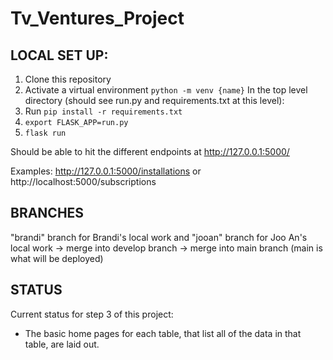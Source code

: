# Tv_Ventures_Project

LOCAL SET UP:
-------------

1) Clone this repository
2) Activate a virtual environment `python -m venv {name}`
In the top level directory (should see run.py and requirements.txt at this level):
3) Run `pip install -r requirements.txt`
4) `export FLASK_APP=run.py`
5) `flask run`

Should be able to hit the different endpoints at http://127.0.0.1:5000/

Examples: http://127.0.0.1:5000/installations or http://localhost:5000/subscriptions

BRANCHES
--------
"brandi" branch for Brandi's local work and "jooan" branch for Joo An's local work 
-> merge into develop branch 
-> merge into main branch (main is what will be deployed)

STATUS
------
Current status for step 3 of this project:

- The basic home pages for each table, that list all of the data in that table, are laid out. 


